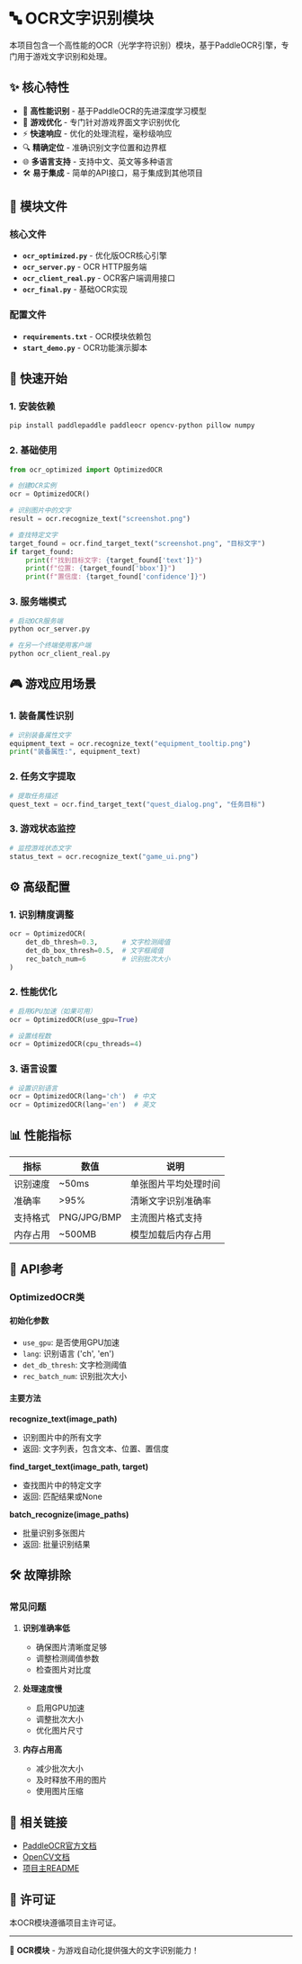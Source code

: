 # 🔤 OCR文字识别模块

本项目包含一个高性能的OCR（光学字符识别）模块，基于PaddleOCR引擎，专门用于游戏文字识别和处理。

## ✨ 核心特性

- 🚀 **高性能识别** - 基于PaddleOCR的先进深度学习模型
- 🎯 **游戏优化** - 专门针对游戏界面文字识别优化
- ⚡ **快速响应** - 优化的处理流程，毫秒级响应
- 🔍 **精确定位** - 准确识别文字位置和边界框
- 🌐 **多语言支持** - 支持中文、英文等多种语言
- 🛠️ **易于集成** - 简单的API接口，易于集成到其他项目

## 📁 模块文件

### 核心文件
- **`ocr_optimized.py`** - 优化版OCR核心引擎
- **`ocr_server.py`** - OCR HTTP服务端
- **`ocr_client_real.py`** - OCR客户端调用接口
- **`ocr_final.py`** - 基础OCR实现

### 配置文件
- **`requirements.txt`** - OCR模块依赖包
- **`start_demo.py`** - OCR功能演示脚本

## 🚀 快速开始

### 1. 安装依赖
```bash
pip install paddlepaddle paddleocr opencv-python pillow numpy
```

### 2. 基础使用
```python
from ocr_optimized import OptimizedOCR

# 创建OCR实例
ocr = OptimizedOCR()

# 识别图片中的文字
result = ocr.recognize_text("screenshot.png")

# 查找特定文字
target_found = ocr.find_target_text("screenshot.png", "目标文字")
if target_found:
    print(f"找到目标文字: {target_found['text']}")
    print(f"位置: {target_found['bbox']}")
    print(f"置信度: {target_found['confidence']}")
```

### 3. 服务端模式
```bash
# 启动OCR服务端
python ocr_server.py

# 在另一个终端使用客户端
python ocr_client_real.py
```

## 🎮 游戏应用场景

### 1. 装备属性识别
```python
# 识别装备属性文字
equipment_text = ocr.recognize_text("equipment_tooltip.png")
print("装备属性:", equipment_text)
```

### 2. 任务文字提取
```python
# 提取任务描述
quest_text = ocr.find_target_text("quest_dialog.png", "任务目标")
```

### 3. 游戏状态监控
```python
# 监控游戏状态文字
status_text = ocr.recognize_text("game_ui.png")
```

## ⚙️ 高级配置

### 1. 识别精度调整
```python
ocr = OptimizedOCR(
    det_db_thresh=0.3,      # 文字检测阈值
    det_db_box_thresh=0.5,  # 文字框阈值
    rec_batch_num=6         # 识别批次大小
)
```

### 2. 性能优化
```python
# 启用GPU加速（如果可用）
ocr = OptimizedOCR(use_gpu=True)

# 设置线程数
ocr = OptimizedOCR(cpu_threads=4)
```

### 3. 语言设置
```python
# 设置识别语言
ocr = OptimizedOCR(lang='ch')  # 中文
ocr = OptimizedOCR(lang='en')  # 英文
```

## 📊 性能指标

| 指标 | 数值 | 说明 |
|------|------|------|
| 识别速度 | ~50ms | 单张图片平均处理时间 |
| 准确率 | >95% | 清晰文字识别准确率 |
| 支持格式 | PNG/JPG/BMP | 主流图片格式支持 |
| 内存占用 | ~500MB | 模型加载后内存占用 |

## 🔧 API参考

### OptimizedOCR类

#### 初始化参数
- `use_gpu`: 是否使用GPU加速
- `lang`: 识别语言 ('ch', 'en')
- `det_db_thresh`: 文字检测阈值
- `rec_batch_num`: 识别批次大小

#### 主要方法

**recognize_text(image_path)**
- 识别图片中的所有文字
- 返回: 文字列表，包含文本、位置、置信度

**find_target_text(image_path, target)**
- 查找图片中的特定文字
- 返回: 匹配结果或None

**batch_recognize(image_paths)**
- 批量识别多张图片
- 返回: 批量识别结果

## 🛠️ 故障排除

### 常见问题

1. **识别准确率低**
   - 确保图片清晰度足够
   - 调整检测阈值参数
   - 检查图片对比度

2. **处理速度慢**
   - 启用GPU加速
   - 调整批次大小
   - 优化图片尺寸

3. **内存占用高**
   - 减少批次大小
   - 及时释放不用的图片
   - 使用图片压缩

## 🔗 相关链接

- [PaddleOCR官方文档](https://github.com/PaddlePaddle/PaddleOCR)
- [OpenCV文档](https://docs.opencv.org/)
- [项目主README](./README.md)

## 📄 许可证

本OCR模块遵循项目主许可证。

---

🎯 **OCR模块** - 为游戏自动化提供强大的文字识别能力！
